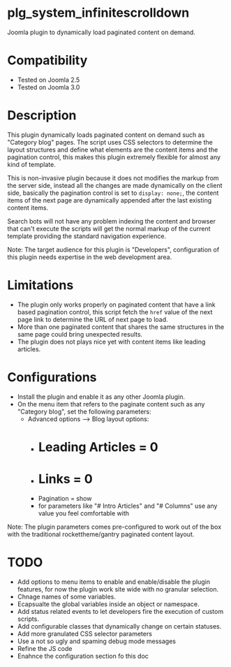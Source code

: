 # plg_system_infinitescrolldown

Joomla plugin to dynamically load paginated content on demand.

# Compatibility

* Tested on Joomla 2.5
* Tested on Joomla 3.0

# Description

This plugin dynamically loads paginated content on demand such as "Category blog" pages. The script uses CSS selectors to determine the layout structures and define what elements are the content items and the pagination control, this makes this plugin extremely flexible for almost any kind of template.

This is non-invasive plugin because it does not modifies the markup from the server side, instead all the changes are made dynamically on the client side, basically the pagination control is set to <code>display: none;</code>, the content items of the next page are dynamically appended after the last existing content items.

Search bots will not have any problem indexing the content and browser that can't execute the scripts will get the normal markup of the current template providing the standard navigation experience.

Note: The target audience for this plugin is "Developers", configuration of this plugin needs expertise in the web development area.

# Limitations

* The plugin only works properly on paginated content that have a link based pagination control, this script fetch the <code>href</code> value of the next page link to determine the URL of next page to load.
* More than one paginated content that shares the same structures in the same page could bring unexpected results.
* The plugin does not plays nice yet with content items like leading articles.

# Configurations

* Install the plugin and enable it as any other Joomla plugin.
* On the menu item that refers to the paginate content such as any "Category blog", set the following parameters:
	* Advanced options --> Blog layout options:
		* # Leading Articles = 0
		* # Links = 0
		* Pagination = show
		* for parameters like "# Intro Articles" and "# Columns" use any value you feel comfortable with

Note: The plugin parameters comes pre-configured to work out of the box with the traditional rockettheme/gantry paginated content layout.

# TODO

* Add options to menu items to enable and enable/disable the plugin features, for now the plugin work site wide with no granular selection.
* Chnage names of some variables.
* Ecapsualte the global variables inside an object or namespace.
* Add status related events to let developers fire the execution of custom scripts.
* Add configurable classes that dynamically change on certain statuses.
* Add more granulated CSS selector parameters
* Use a not so ugly and spaming debug mode messages
* Refine the JS code
* Enahnce the configuration section fo this doc
